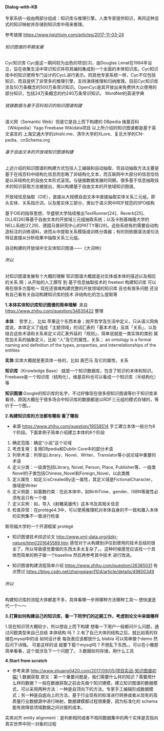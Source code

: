 #### Dialog-with-KB


专家系统一般由两部分组成：知识库与推理引擎。人类专家提供知识，再将这种显式的知识映射并存储到知识库中用来推理。

参考链接 https://www.jiqizhixin.com/articles/2017-11-03-24

###### 知识图谱的早期发展

Cyc知识库 
Cyc是这一期间较为出色的项目[3]，由Douglas Lenat在1984年设立，旨在收集生活中常识知识并将其编码集成到一个全面的本体知识库。Cyc知识库中的知识使用专门设计的CycL进行表示。同其他专家系统一样，Cyc不仅包括知识，而且提供了非常多的推理引擎，支持演绎推理和归纳推理。目前Cyc知识库涉及50万条概念的500万条常识知识。OpenCyc是其开放出来免费供大众使用的部分知识，包括24万条概念的约240万条常识知识。
WordNet的英语字典

###### 链接数据与基于百科知识的知识图谱构建

语义网（Semantic Web）但是它是自上而下构建的 DBpedia 维基百科（Wikipedia）Yago Freebase Wikidata项目 以上所介绍的知识图谱都是基于英文语言的
 上海交通大学的zhishi.me、清华大学的XLore、复旦大学的CN-pedia、cnSchema.org
 
###### 基于自由文本的开放域知识图谱构建

上述介绍的知识图谱的构建方式包括人工编辑和自动抽取，但自动抽取方法主要是基于在线百科中结构化信息而忽略了非结构化文本，而互联网中大部分的信息恰恰是以非结构化的自由文本形式呈现。与链接数据发展的同期，很多基于信息抽取技术的知识获取方法被提出，用以构建基于自由文本的开放域知识图谱。

开放域信息抽取（OIE），直接从大规模自由文本中直接抽取实体关系三元组，即头实体、关系指示词，以及尾实体三部分，类似于语义网中RDF规范的SPO结构

基于OIE的指导思想，华盛顿大学陆续推出TextRunner[24]、Reverb[25]、OLLIE[26]等基于自由文本的开放域三元组抽取系统；以及卡耐基梅隆大学的NELL系统[27,29]、德国马普研究中心的PATTY等[28]。这些系统有的需要自动构造标注的训练语料，进而从中提取关系模版或训练分类器；有的则依据语法或句法特征直接从分析结果中抽取关系三元组。

自动构建的开放域中文实体知识图谱——《大词林》

###### 所以 
对知识图谱发展有个大概的理解 知识图谱大概就是对实体或本体的描述以及相应的关系 网；从开始的人工撰写 到 基于信息抽取技术的 freetext 构建知识库
可以用在很多方面啦～ 现在还很难构建完整的开放领域的知识库 且也有很多问题 还没有自己看有关自动构建知识库的技术 非结构化的怎么提取等

**1.本体实体知识库知识图谱的简单理解**  来自 https://www.zhihu.com/question/34835422 整理

**本体**： 哲学上， 比如 苹果这个东西本身；抛开哲学及生活中定义，只从语义网角度说，本体定义了组成「主题领域」的词汇表的「基本术语」及其「关系」，以及结合这些术语和关系来定义词汇表外延的「规则」，简单说就是一类实体的类别 属性加关系的抽象定义，比如 “人”及它的属性，关系；
an ontology is a formal naming and definition of the types, properties, and interrelationships of the entities

**实体**:实体大概就是更具体一些的，比如 奥巴马 及它的属性，关系

**知识库**（Knowledge Base）:就是一个知识数据库，包含了知识的本体和知识。Freebase是一个知识库（结构化），维基百科也可以看成一个知识库（半结构化）等

**知识图谱**:Google的知识库的名字，不过好像现在很多把知识图谱等价于知识库来看待，原因大概在于很多场合中知识库的数据都是以RDF三元组的模式存储的，等价于一个图。。



**2.构建知识库的方法都有哪些 看了哪些**
* 来源 https://www.zhihu.com/question/19558514
手工建立本体一般分为8个阶段。下面拿例子简单介绍建立本体的8个阶段
1. 确定范围：确定“小说”这个论域
2. 考虑复用：复用DBpedia和Dublin Core中的部分术语
3. 列举术语：列举出Library、Novel、Writer、Translator等小说论域中重要的术语
4. 定义分类：一级类包括Library, Novel, Person, Place, Publisher等，一级类Novel的子类包括Chinese_Novel和Foreign_Novel，以此类推
5. 定义属性：如定义isCreatedBy这一属性，其定义域是FictionalCharacter，值域是Writer
6. 定义侧面：如基数约束：在此本体中，如BirthTime、gender、ISBN等属性必须有且只有一个值
7. 定义实例：如，导入《射雕英雄传》这本书及其相关信息
8. 检查异常：在protégé4.3中，可以使用推理机对本体自身的不一致和置入本体的实例集不一致进行检查

斯坦福大学的一个开源框架 protégé 

* 知识图谱技术综述论文 http://www.xml-data.org/dzkj-nature/html/201645589.htm
感觉对于从构建到评估到使用的技术总结的很全了，所以导致感觉要做的东西太多太复杂了。。这种时候感觉应该找一个具体而简单的例子做一个baseline
然后再参考其中技术 进行改进。

* 知识图谱构建流程简单介绍 
https://www.zhihu.com/question/26385031 有点赞过
https://blog.csdn.net/zhangqiagn1104/article/details/49800349

###### 所以
构建知识库的流程大体都差不多，具体看哪一步用哪种方法哪种工具～ 想快速迭代一个～～

**3.打算如何构建自己的知识库，看一下同学们的近期工作，考虑到论文中来做哪样**

1.现在知识项大概较少，所以想自上而下构建 想看一下用户一般都问什么问题，通过问题类型来自己总结 本体结构 吗？
2.有了自己大体的结构之后，就比如真的存储在mysql中的话 如何设计表 每张表应该都放什么 blabla 可以简单做个demo 然后问下诗璐。
  可是这样的话 就要下载个mysql吗？不想乱下东西。。可以在小雅那简单看看，这个就涉及下一个问题了。
3.数据如何存储，用什么工具

**4.Start from scratch**

* 参考来源 http://www.shuang0420.com/2017/09/05/项目实战-知识图谱初探/
1.数据获取
原文：第一个重要问题是，我们需要什么样的知识？需要爬什么样的数据？一般在数据获取之前会先做个知识建模，建立知识图谱的数据模式，可以采用两种方法：一种是自顶向下的方法，专家手工编辑形成数据模式；另一种是自底向上的方法，基于行业现有的标准进行转换或者从现有的高质量行业数据源中进行映射。数据建模都过程很重要，因为标准化的 schema 能有效降低领域数据之间对接的成本。



实体对齐 entity alignment：是判断相同或者不相同数据集中的两个实体是否指向真实世界中同一对象的过程

















